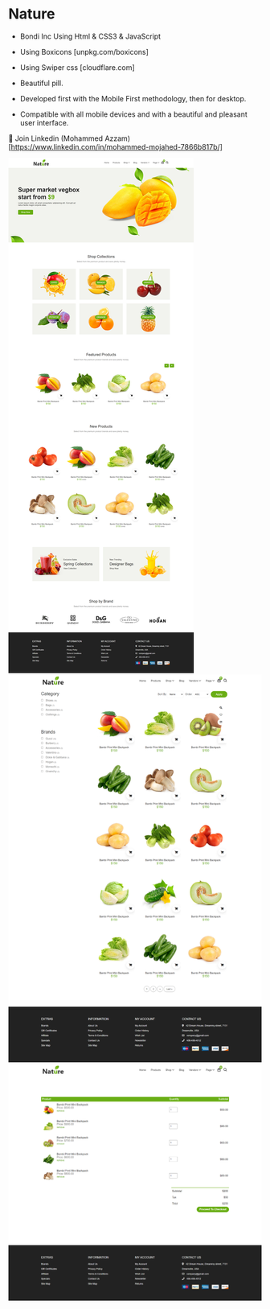 # Nature

- Bondi Inc Using Html & CSS3 & JavaScript

- Using Boxicons [unpkg.com/boxicons]

- Using Swiper css [cloudflare.com]

- Beautiful pill.
- Developed first with the Mobile First methodology, then for desktop.
- Compatible with all mobile devices and with a beautiful and pleasant user interface.

💙 Join Linkedin (Mohammed Azzam) [https://www.linkedin.com/in/mohammed-mojahed-7866b817b/]

![preview1 img](/preview.png)
![preview2 img](/preview2.png)
![preview3 img](/preview3.png)
